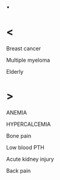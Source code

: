 # .

# <

Breast cancer

Multiple myeloma

Elderly

# >

ANEMIA

HYPERCALCEMIA

Bone pain

Low blood PTH

Acute kidney injury

Back pain
